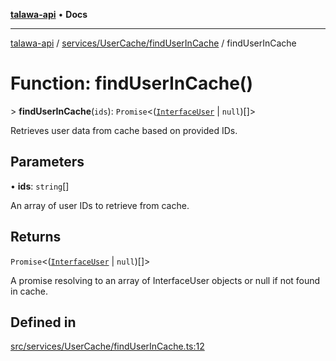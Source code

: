 [**talawa-api**](../../../../README.md) • **Docs**

***

[talawa-api](../../../../modules.md) / [services/UserCache/findUserInCache](../README.md) / findUserInCache

# Function: findUserInCache()

\> **findUserInCache**(`ids`): `Promise`\<([`InterfaceUser`](../../../../models/User/interfaces/InterfaceUser.md) \| `null`)[]\>

Retrieves user data from cache based on provided IDs.

## Parameters

• **ids**: `string`[]

An array of user IDs to retrieve from cache.

## Returns

`Promise`\<([`InterfaceUser`](../../../../models/User/interfaces/InterfaceUser.md) \| `null`)[]\>

A promise resolving to an array of InterfaceUser objects or null if not found in cache.

## Defined in

[src/services/UserCache/findUserInCache.ts:12](https://github.com/PalisadoesFoundation/talawa-api/blob/a87b45a1c490c996c3a8a52e117ecbaa4742ef49/src/services/UserCache/findUserInCache.ts#L12)
